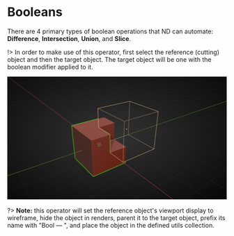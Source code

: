 # Booleans

There are 4 primary types of boolean operations that ND can automate: **Difference**, **Intersection**, **Union**, and **Slice**.

!> In order to make use of this operator, first select the reference (cutting) object and then the target object. The target object will be one with the boolean modifier applied to it.

![Boolean Operator](../_media/boolean-out.jpg ':size=800')

?> **Note:** this operator will set the reference object's viewport display to wireframe, hide the object in renders, parent it to the target object, prefix its name with "Bool — ", and place the object in the defined utils collection.
